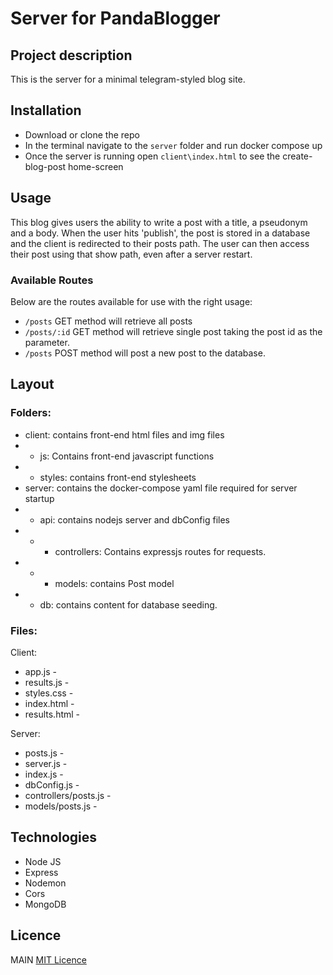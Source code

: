 # Server for PandaBlogger

## Project description

This is the server for a minimal telegram-styled blog site.

## Installation

- Download or clone the repo
- In the terminal navigate to the `server` folder and run docker compose up
- Once the server is running open `client\index.html` to see the create-blog-post home-screen

## Usage

This blog gives users the ability to write a post with a title, a pseudonym and a body.
When the user hits 'publish', the post is stored in a database and the client is redirected to their posts path.
The user can then access their post using that show path, even after a server restart.

### Available Routes

Below are the routes available for use with the right usage:

- `/posts` GET method will retrieve all posts
- `/posts/:id` GET method will retrieve single post taking the post id as the parameter.
- `/posts` POST method will post a new post to the database.


## Layout

### Folders:

- client: contains front-end html files and img files
- - js: Contains front-end javascript functions
- - styles: contains front-end stylesheets
- server: contains the docker-compose yaml file required for server startup
- - api: contains nodejs server and dbConfig files
- - - controllers: Contains expressjs routes for requests.
- - - models: contains Post model
- - db: contains content for database seeding.


### Files:

Client:
- app.js -
- results.js -
- styles.css -
- index.html -
- results.html -

Server:
- posts.js -
- server.js -
- index.js -
- dbConfig.js -
- controllers/posts.js -
- models/posts.js -


## Technologies

- Node JS
- Express
- Nodemon
- Cors
- MongoDB

## Licence

MAIN
[MIT Licence](https://opensource.org/licenses/mit-license.php)
